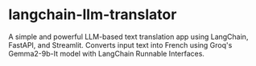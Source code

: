 # langchain-llm-translator
A simple and powerful LLM-based text translation app using LangChain, FastAPI, and Streamlit. Converts input text into French using Groq's Gemma2-9b-It model with LangChain Runnable Interfaces.
